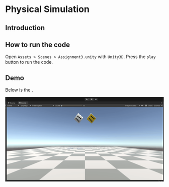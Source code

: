 # Physical Simulation

## Introduction

## How to run the code

Open `Assets > Scenes > Assignment3.unity` with `Unity3D`. Press the `play` button to run the code.

## Demo

Below is the .

![](/Demo/766A3.gif)
